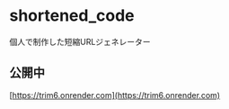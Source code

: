 # shortened_code
個人で制作した短縮URLジェネレーター
## 公開中
[https://trim6.onrender.com](https://trim6.onrender.com)
